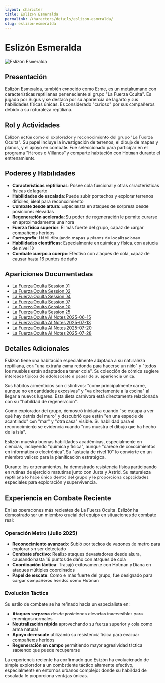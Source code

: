 ```yaml
---
layout: character
title: Eslizón Esmeralda
permalink: /characters/details/eslizon-esmeralda/
slug: eslizon-esmeralda
---
```


# Eslizón Esmeralda

<div class="character-photo">
  <img src="{{ site.baseurl }}/assets/img/characters/Eslizon%20Esmeralda.png" alt="Eslizón Esmeralda" />
</div>

## Presentación
Eslizón Esmeralda, también conocido como Esme, es un metahumano con características reptilianas perteneciente al grupo "La Fuerza Oculta". Es jugado por Sugus y se destaca por su apariencia de lagarto y sus habilidades físicas únicas. Es considerado "curioso" por sus compañeros debido a su naturaleza reptiliana.

## Rol y Actividades
Eslizón actúa como el explorador y reconocimiento del grupo "La Fuerza Oculta". Su papel incluye la investigación de terrenos, el dibujo de mapas y planos, y el apoyo en combate. Fue seleccionado para participar en el programa "Héroes o Villanos" y comparte habitación con Hotman durante el entrenamiento.

## Poderes y Habilidades
- **Características reptilianas**: Posee cola funcional y otras características físicas de lagarto
- **Habilidades de escalada**: Puede subir por techos y explorar terrenos difíciles, ideal para reconocimiento
- **Combate desde altura**: Especialista en ataques de sorpresa desde posiciones elevadas
- **Regeneración acelerada**: Su poder de regeneración le permite curarse en aproximadamente una hora
- **Fuerza física superior**: El más fuerte del grupo, capaz de cargar compañeros heridos
- **Cartografía**: Hábil dibujando mapas y planos de localizaciones
- **Habilidades científicas**: Especialmente en química y física, con astucia de nivel 10
- **Combate cuerpo a cuerpo**: Efectivo con ataques de cola, capaz de causar hasta 16 puntos de daño

## Apariciones Documentadas
- [La Fuerza Oculta Session 01](../../campaigns/la-fuerza-oculta/manual-notes/session-01.md)
- [La Fuerza Oculta Session 02](../../campaigns/la-fuerza-oculta/manual-notes/session-02.md)
- [La Fuerza Oculta Session 04](../../campaigns/la-fuerza-oculta/manual-notes/session-04.md)
- [La Fuerza Oculta Session 07](../../campaigns/la-fuerza-oculta/manual-notes/session-07.md)
- [La Fuerza Oculta Session 20](../../campaigns/la-fuerza-oculta/manual-notes/session-20.md)
- [La Fuerza Oculta Session 25](../../campaigns/la-fuerza-oculta/manual-notes/session-25.md)
- [La Fuerza Oculta AI Notes 2025-06-15](../../campaigns/la-fuerza-oculta/ai-notes/2025-06-15-gemini-notes.md)
- [La Fuerza Oculta AI Notes 2025-07-13](../../campaigns/la-fuerza-oculta/ai-notes/2025-07-13-gemini-notes.md)
- [La Fuerza Oculta AI Notes 2025-07-20](../../campaigns/la-fuerza-oculta/ai-notes/2025-07-20-gemini-notes.md)
- [La Fuerza Oculta AI Notes 2025-07-28](../../campaigns/la-fuerza-oculta/ai-notes/2025-07-28-gemini-notes.md)

## Detalles Adicionales
Eslizón tiene una habitación especialmente adaptada a su naturaleza reptiliana, con "una extraña cama redonda para hacerse un nido" y "todos los muebles están adaptados a tener cola". Su colección de cómics sugiere intereses típicos de adolescente a pesar de su apariencia única.

Sus hábitos alimenticios son distintivos: "come principalmente carne, aunque no en cantidades excesivas" y "va directamente a la cocina" al llegar a nuevos lugares. Esta dieta carnívora está directamente relacionada con su "habilidad de regeneración".

Como explorador del grupo, demostró iniciativa cuando "se escapa a ver qué hay detrás del muro" y descubrió que están "en una especie de acantilado" con "mar" y "otra casa" visible. Su habilidad para el reconocimiento se evidencia cuando "nos muestra el dibujo que ha hecho de la isla".

Eslizón muestra buenas habilidades académicas, especialmente en ciencias, incluyendo "química y física", aunque "carece de conocimientos en informática o electrónica". Su "astucia de nivel 10" lo convierte en un miembro valioso para la planificación estratégica.

Durante los entrenamientos, ha demostrado resistencia física participando en rutinas de ejercicio matutinas junto con Justa y Astrid. Su naturaleza reptiliana lo hace único dentro del grupo y le proporciona capacidades especiales para exploración y supervivencia.

## Experiencia en Combate Reciente

En las operaciones más recientes de La Fuerza Oculta, Eslizón ha demostrado ser un miembro crucial del equipo en situaciones de combate real:

### Operación Metro (Julio 2025)
- **Reconocimiento avanzado**: Subió por techos de vagones de metro para explorar sin ser detectado
- **Combate efectivo**: Realizó ataques devastadores desde altura, causando hasta 16 puntos de daño con ataques de cola
- **Coordinación táctica**: Trabajó exitosamente con Hotman y Diana en ataques múltiples coordinados
- **Papel de rescate**: Como el más fuerte del grupo, fue designado para cargar compañeros heridos como Hotman

### Evolución Táctica
Su estilo de combate se ha refinado hacia un especialista en:
- **Ataques sorpresa** desde posiciones elevadas inaccesibles para enemigos normales
- **Neutralización rápida** aprovechando su fuerza superior y cola como arma natural
- **Apoyo de rescate** utilizando su resistencia física para evacuar compañeros heridos
- **Regeneración en campo** permitiendo mayor agresividad táctica sabiendo que puede recuperarse

La experiencia reciente ha confirmado que Eslizón ha evolucionado de simple explorador a un combatiente táctico altamente efectivo, especialmente en entornos urbanos complejos donde su habilidad de escalada le proporciona ventajas únicas.